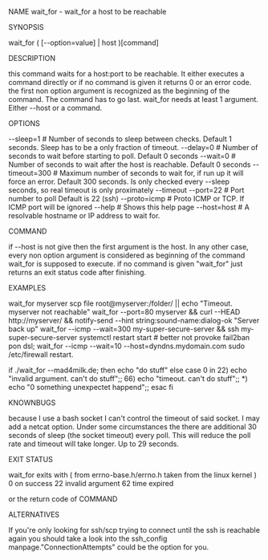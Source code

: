 NAME
   wait_for - wait_for a host to be reachable


SYNOPSIS

   wait_for ( [--option=value] | host )[command]


DESCRIPTION

   this command waits for a host:port to be reachable. It either executes a command directly or if no command is given it returns 0 or an error code.
   the first non option argument is recognized as the beginning of the command. The command has to go last.
   wait_for needs at least 1 argument. Either --host or a command.

OPTIONS

   --sleep=1          # Number of seconds to sleep between checks. Default 1 seconds. Sleep has to be a only fraction of timeout.
   --delay=0          # Number of seconds to wait before starting to poll. Default 0 seconds
   --wait=0           # Number of seconds to wait after the host is reachable. Default  0 seconds
   --timeout=300      # Maximum number of seconds to wait for, if run up it will force an error. Default 300 seconds.
             Is only checked every --sleep seconds, so real timeout is only proximately --timeout
   --port=22          # Port number to poll Default is 22 (ssh)
   --proto=icmp       # Proto ICMP or TCP. If ICMP port will be ignored
   --help             # Shows this help page
   --host=host        # A resolvable hostname or IP address to wait for.

COMMAND

   if --host is not give then the first argument is the host.
   In any other case, every non option argument is  considered as beginning of the command wait_for is supposed to execute.
   if no command is given "wait_for" just returns an exit status code after finishing.


EXAMPLES

   wait_for myserver scp file root@myserver:/folder/  || echo "Timeout. myserver not reachable"
        wait_for --port=80 myserver && curl --HEAD http://myserver/ && notify-send --hint string:sound-name:dialog-ok "Server back up"
   wait_for --icmp --wait=300 my-super-secure-server && ssh my-super-secure-server systemctl restart start   # better not provoke fail2ban
   pon dsl; wait_for --icmp --wait=10 --host=dyndns.mydomain.com sudo /etc/firewall restart.

   if ./wait_for --mad4milk.de;
   then
      echo "do stuff"
   else
      case 0 in
         22) echo "invalid argument. can't do stuff";;
         66) echo "timeout. can't do stuff";;
         *)  echo "0 something unexpectet happend";;
      esac
   fi


KNOWNBUGS

   because I use a bash socket I can't control the timeout of said socket. I may add a netcat option.
   Under some circumstances the there are additional 30 seconds of sleep (the socket timeout) every poll.
   This will reduce the poll rate and timeout will take longer. Up to 29 seconds.


EXIT STATUS

   wait_for exits with ( from errno-base.h/errno.h taken from the linux kernel )
      0 on success
      22 invalid argument
      62 time expired

   or the return code of COMMAND

ALTERNATIVES

   If you're only looking for ssh/scp trying to connect until the ssh is reachable again you should take a
   look into the ssh_config manpage."ConnectionAttempts" could be the option for you.


